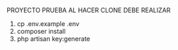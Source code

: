 PROYECTO PRUEBA
AL HACER CLONE DEBE REALIZAR

1) cp .env.example .env
2) composer install
3) php artisan key:generate
